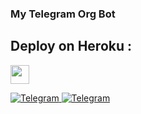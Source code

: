 ### My Telegram Org Bot


## Deploy on Heroku :

<a href="https://heroku.com/deploy?template=https://github.com/REX-BOTZ/Rex-TelegramOrgRoBot/tree/main"><img height="30px" src="https://img.shields.io/badge/Deploy%20To%20Heroku-blueviolet?style=for-the-badge&logo=heroku"></a>


</a>
    <a href="https://telegram.me/Rex_Bots_Support">
        <img
            src="https://img.shields.io/badge/Support Group-blue?&style=for-the-badge&logo=Telegram"
            alt="Telegram"
        >



</a>
    <a href="https://telegram.me/REX_BOTZ">
        <img
            src="https://img.shields.io/badge/Updates Channel-blue?&style=for-the-badge&logo=Telegram"
            alt="Telegram"
        >
